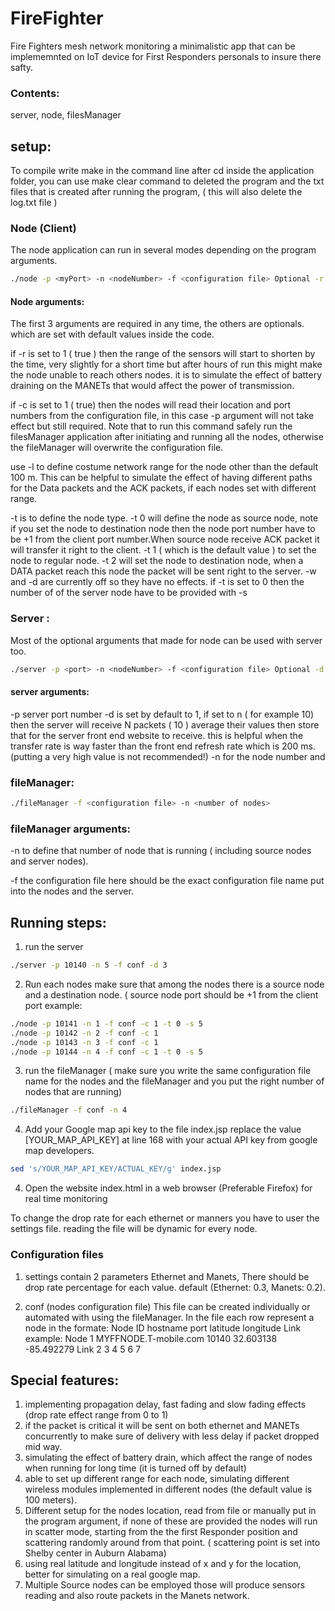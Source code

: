 # FireFighter
Fire Fighters mesh network monitoring a minimalistic app that can be implememnted on IoT device for First Responders personals to insure there safty.

### Contents: 
server, node, filesManager 

## setup:
To compile write make in the command line after cd inside the application folder, you can use make clear command to deleted the program and the txt files that is created after running the program, ( this will also delete the log.txt file )
### Node (Client)
The node application can run in several modes depending on the program arguments. 
```sh
./node -p <myPort> -n <nodeNumber> -f <configuration file> Optional -r <depleatRange (0:false, 1:true)> Optional -c <readFromConfigFileFirst(0:false, 1:true)> Optional -w <waitTime> Optional -d <delayTime> -l <communication range> Optional -t <nodeType(0:source Node, 1:routing Node)>
```

#### Node arguments:
The first 3 arguments are required in any time, the others are optionals. which are set with default values inside the code. 

if -r is set to 1 ( true ) then the range of the sensors will start to shorten by the time, very slightly for a short time but after hours of run this might make the node unable to reach others nodes. it is to simulate the effect of battery draining on the MANETs that would affect the power of transmission. 

if -c is set to 1 ( true) then the nodes will read their location and port numbers from the configuration file, in this case -p argument will not take effect but still required. Note that to run this command safely run the filesManager application after initiating and running all the nodes, otherwise the fileManager will overwrite the configuration file. 

use -l to define costume network range for the node other than the default 100 m. This can be helpful to simulate the effect of having different paths for the Data packets and the ACK packets, if each nodes set with different range.  

-t is to define the node type. -t 0 will define the node as source node, note if you set the node to destination node then the node port number have to be +1 from the client port number.When source node receive ACK packet it will transfer it right to the client. -t 1 ( which is the default value ) to set the node to regular node. -t 2 will set the node to destination node, when a DATA packet reach this node the packet will be sent right to the server. 
-w and -d are currently off so they have no effects. 
if -t is set to 0 then the number of of the server node have to be provided with -s <server Node ID>


### Server : 
Most of the optional arguments that made for node can be used with server too. 
```sh
./server -p <port> -n <nodeNumber> -f <configuration file> Optional -d <dataCount>
```
#### server arguments:
-p server port number 
-d is set by default to 1, if set to n ( for example 10)  then the server will receive N packets ( 10 ) average their values then store that for the server front end website to receive. this is helpful when the transfer rate is way faster than the front end refresh rate which is 200 ms. (putting a very high value is not recommended!)
-n for the node number
and 


### fileManager: 
```sh
./fileManager -f <configuration file> -n <number of nodes>
```

### fileManager arguments:
-n to define that number of node that is running ( including source nodes and server nodes). 

-f the configuration file here should be the exact configuration file name put into the nodes and the server.


## Running steps: 
1) run the server 
```sh
./server -p 10140 -n 5 -f conf -d 3
```
2) Run each nodes
make sure that among the nodes there is a source node and a destination node. ( source node port should be +1 from the client port 
example: 
```sh
./node -p 10141 -n 1 -f conf -c 1 -t 0 -s 5
./node -p 10142 -n 2 -f conf -c 1
./node -p 10143 -n 3 -f conf -c 1 
./node -p 10144 -n 4 -f conf -c 1 -t 0 -s 5
```

3) run the fileManager ( make sure you write the same configuration file name for the nodes and the fileManager and you put the right number of nodes that are running)
```sh
./fileManager -f conf -n 4
```
4) Add your Google map api key to the file index.jsp
replace the value [YOUR_MAP_API_KEY] at line 168 with your actual API key from google map developers. 

```sh
sed 's/YOUR_MAP_API_KEY/ACTUAL_KEY/g' index.jsp
```
4) Open the website index.html in a web browser (Preferable Firefox) for real time monitoring

To change the drop rate for each ethernet or manners you have to user the settings file. reading the file will be dynamic for every node. 
### Configuration files
1. settings
contain 2 parameters Ethernet and Manets, There should be drop rate percentage for each value. default (Ethernet: 0.3, Manets: 0.2).

2. conf (nodes configuration file)
This file can be created individually or automated with using the fileManager. In the file each row represent a node in the formate: Node ID hostname port latitude longitude Link <list of connected nodes>
example: Node 1 MYFFNODE.T-mobile.com 10140 32.603138 -85.492279 Link 2 3 4 5 6 7
## Special features: 
1. implementing propagation delay, fast fading and slow fading effects (drop rate effect range from 0 to 1)
2. if the packet is critical it will be sent on both ethernet and MANETs concurrently to make sure of delivery with less delay if packet dropped mid way. 
3. simulating the effect of battery drain, which affect the range of nodes when running for long time (it is turned off by default)
4. able to set up different range for each node, simulating different wireless modules implemented in different nodes (the default value is 100 meters).
5. Different setup for the nodes location, read from file or manually put in the program argument, if none of these are provided the nodes will run in scatter mode, starting from the the first Responder position and scattering randomly around from that point. ( scattering point is set into Shelby center in Auburn Alabama)
6. using real latitude and longitude instead of x and y for the location, better for simulating on a real google map.  
7. Multiple Source nodes can be employed those will produce sensors reading and also route packets in the Manets network.  

 
